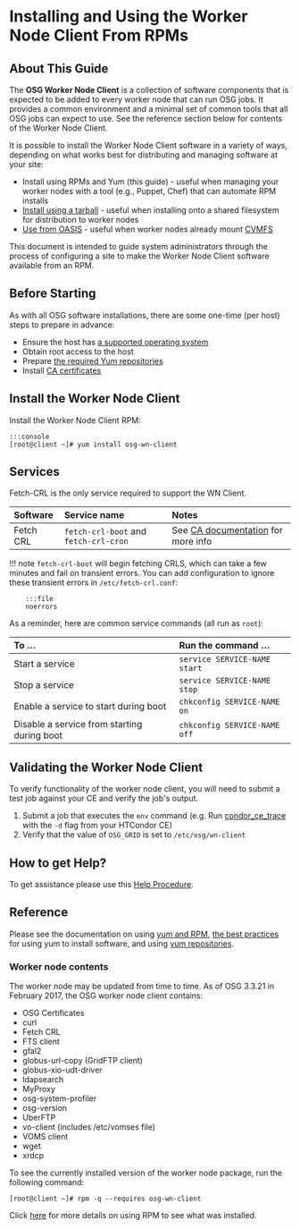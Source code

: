 Installing and Using the Worker Node Client From RPMs
=====================================================

About This Guide
----------------

The **OSG Worker Node Client** is a collection of software components that is expected to be added to every worker node that can run OSG jobs. It provides a common environment and a minimal set of common tools that all OSG jobs can expect to use. See the reference section below for contents of the Worker Node Client.

It is possible to install the Worker Node Client software in a variety of ways, depending on what works best for distributing and managing software at your site:

-   Install using RPMs and Yum (this guide) - useful when managing your worker nodes with a tool (e.g., Puppet, Chef) that can automate RPM installs
-   [Install using a tarball](install-wn-tarball.md) - useful when installing onto a shared filesystem for distribution to worker nodes
-   [Use from OASIS](install-wn-oasis.md) - useful when worker nodes already mount [CVMFS](install-cvmfs)

This document is intended to guide system administrators through the process of configuring a site to make the Worker Node Client software available from an RPM.

Before Starting
---------------

As with all OSG software installations, there are some one-time (per host) steps to prepare in advance:

-   Ensure the host has [a supported operating system](../release/supported_platforms.md)
-   Obtain root access to the host
-   Prepare [the required Yum repositories](../common/yum.md)
-   Install [CA certificates](../common/ca.md)

Install the Worker Node Client
------------------------------

Install the Worker Node Client RPM:

    :::console
    [root@client ~]# yum install osg-wn-client


Services
--------

Fetch-CRL is the only service required to support the WN Client.


| Software  | Service name                          | Notes                                                                                  |
|:----------|:--------------------------------------|:---------------------------------------------------------------------------------------|
| Fetch CRL | `fetch-crl-boot` and `fetch-crl-cron` | See [CA documentation](../common/ca.md) for more info |

!!! note
    `fetch-crl-boot` will begin fetching CRLS, which can take a few minutes and fail on transient errors. You can add configuration to ignore these transient errors in `/etc/fetch-crl.conf`:

        :::file
        noerrors

As a reminder, here are common service commands (all run as `root`):


| To …                                        | Run the command …                     |
|:--------------------------------------------|:--------------------------------------|
| Start a service                             | `service SERVICE-NAME start` |
| Stop a service                              | `service SERVICE-NAME stop`  |
| Enable a service to start during boot       | `chkconfig SERVICE-NAME on`  |
| Disable a service from starting during boot | `chkconfig SERVICE-NAME off` |

Validating the Worker Node Client
-------------------------------

To verify functionality of the worker node client, you will need to submit a test job against your CE and verify the job's output.

1.  Submit a job that executes the `env` command (e.g. Run [condor\_ce\_trace](troubleshoot-htcondor-ce#condor95ce95trace) with the `-d` flag from your HTCondor CE)
2.  Verify that the value of `OSG_GRID` is set to `/etc/osg/wn-client`

How to get Help?
----------------

To get assistance please use this [Help Procedure](https://twiki.opensciencegrid.org/bin/view/Documentation/Release3/HelpProcedure).


Reference
---------

Please see the documentation on using [yum and RPM](../release/yum-basics.md), [the best practices](https://twiki.opensciencegrid.org/bin/view/Documentation/Release3/InstallBestPractices) for using yum to install software, and using [yum repositories](../common/yum.md).

### Worker node contents

The worker node may be updated from time to time. As of OSG 3.3.21 in February 2017, the OSG worker node client contains:

-   OSG Certificates
-   curl
-   Fetch CRL
-   FTS client
-   gfal2
-   globus-url-copy (GridFTP client)
-   globus-xio-udt-driver
-   ldapsearch
-   MyProxy
-   osg-system-profiler
-   osg-version
-   UberFTP
-   vo-client (includes /etc/vomses file)
-   VOMS client
-   wget
-   xrdcp

To see the currently installed version of the worker node package, run the following command:

``` screen
[root@client ~]# rpm -q --requires osg-wn-client
```

Click [here](../release/yum-basics.md) for more details on using RPM to see what was installed.
